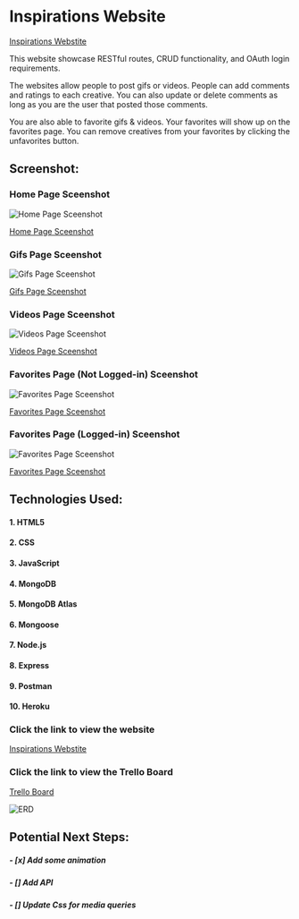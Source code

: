 # **Inspirations Website**
[Inspirations Webstite](https://inspirations-website.herokuapp.com/) 

This website showcase RESTful routes, CRUD functionality, and OAuth login requirements. 

The websites allow people to post gifs or videos. People can add comments and ratings to each creative. You can also update or delete comments as long as you are the user that posted those comments.

You are also able to favorite gifs & videos. Your favorites will show up on the favorites page. You can remove creatives from your favorites by clicking the unfavorites button.

## Screenshot:

### Home Page Sceenshot
![Home Page Sceenshot](screenshots/homepage-screenshot.png)

[Home Page Sceenshot](https://imgur.com/YCEiEr5)

### Gifs Page Sceenshot
![Gifs Page Sceenshot](screenshots/gifs-screenshot.png)

[Gifs Page Sceenshot](https://imgur.com/T8Fbx9X)

### Videos Page Sceenshot
![Videos Page Sceenshot](screenshots/videos-screenshot.png)

[Videos Page Sceenshot](https://imgur.com/GHruBC2)

### Favorites Page (Not Logged-in) Sceenshot
![Favorites Page Sceenshot](screenshots/fav-not-logged-in-screenshot.png)

[Favorites Page Sceenshot](https://imgur.com/W0WcoUq)

### Favorites Page (Logged-in) Sceenshot
![Favorites Page Sceenshot](screenshots/fav-logged-in-screenshot.png)

[Favorites Page Sceenshot](https://imgur.com/mcYJwv2)

## Technologies Used: 

#### 1. HTML5
#### 2. CSS
#### 3. JavaScript
#### 4. MongoDB
#### 5. MongoDB Atlas
#### 6. Mongoose
#### 7. Node.js
#### 8. Express
#### 9. Postman
#### 10. Heroku


### Click the link to view the website
[Inspirations Webstite](https://inspirations-website.herokuapp.com/) 

### Click the link to view the Trello Board
[Trello Board](https://trello.com/b/Mq3Qp8RD)

![ERD](screenshots/erd/ga-project-2.png)

## Potential Next Steps: 

##### - [x] Add some animation
##### - [] Add API
##### - [] Update Css for media queries
